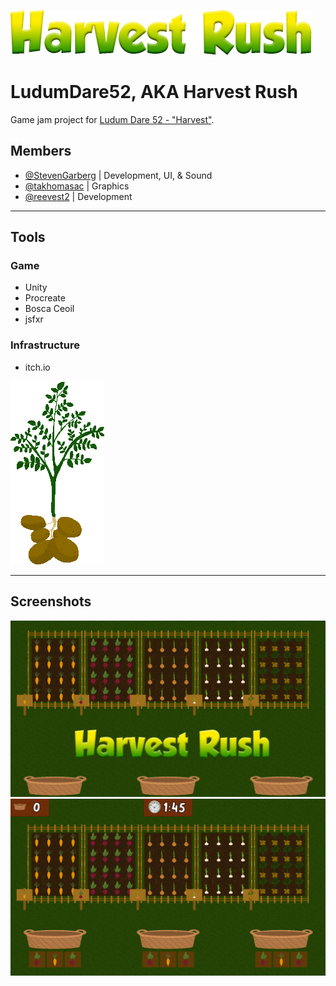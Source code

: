 ![](/Art/LD52-Logo.png)

# LudumDare52, AKA Harvest Rush
Game jam project for [Ludum Dare 52 - "Harvest"](https://ldjam.com/events/ludum-dare/52).

## Members
- [@StevenGarberg](https://github.com/StevenGarberg) | Development, UI, & Sound
- [@takhomasac](https://github.com/takhomasac) | Graphics
- [@reevest2](https://github.com/reevest2) | Development

---

## Tools
### Game
- Unity
- Procreate
- Bosca Ceoil
- jsfxr
### Infrastructure
- itch.io

![](/Art/potatoes.png)

---

## Screenshots
![image](/Screenshots/Title.png)
![image](/Screenshots/Gameplay.png)
